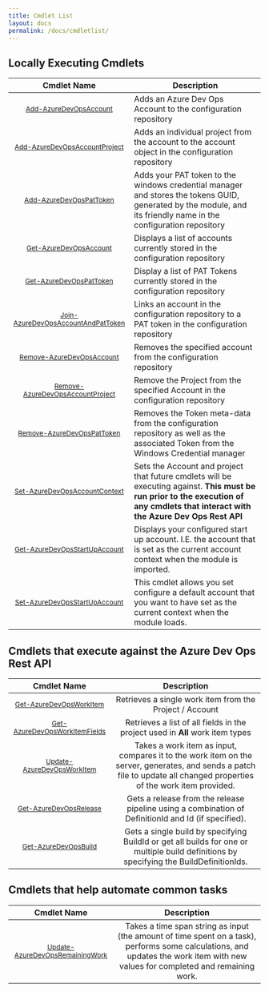 ```yaml
---
title: Cmdlet List
layout: docs
permalink: /docs/cmdletlist/
---
```


## Locally Executing Cmdlets

| Cmdlet Name | Description |
| :---: | --- |
| [<small class="cmdlet">Add-AzureDevOpsAccount</small>](/docs/cmdlets/core/addaccount/) | Adds an Azure Dev Ops Account to the configuration repository |
| [<small class="cmdlet">Add-AzureDevOpsAccountProject</small>](/docs/cmdlets/core/addaccountproject/) | Adds an individual project from the account to the account object in the configuration repository |
| [<small class="cmdlet">Add-AzureDevOpsPatToken</small>](/docs/cmdlets/core/addpattoken/) | Adds your PAT token to the windows credential manager and stores the tokens GUID, generated by the module, and its friendly name in the configuration repository |
| [<small class="cmdlet">Get-AzureDevOpsAccount</small>](/docs/cmdlets/core/getaccount/) | Displays a list of accounts currently stored in the configuration repository |
| [<small class="cmdlet">Get-AzureDevOpsPatToken</small>](/docs/cmdlets/core/getpattoken/) | Display a list of PAT Tokens currently stored in the configuration repository |
| [<small class="cmdlet">Join-AzureDevOpsAccountAndPatToken</small>](/docs/cmdlets/core/joinaccountandpattoken/) | Links an account in the configuration repository to a PAT token in the configuration repository |
| [<small class="cmdlet">Remove-AzureDevOpsAccount</small>](/docs/cmdlets/core/removeaccount/) | Removes the specified account from the configuration repository |
| [<small class="cmdlet">Remove-AzureDevOpsAccountProject</small>](/docs/cmdlets/core/removeaccountproject/) | Remove the Project from the specified Account in the configuration repository |
| [<small class="cmdlet">Remove-AzureDevOpsPatToken</small>](/docs/cmdlets/core/removepattoken/) | Removes the Token meta-data from the configuration repository as well as the associated Token from the Windows Credential manager |
| [<small class="cmdlet">Set-AzureDevOpsAccountContext</small>](/docs/cmdlets/core/setaccountcontext/) | Sets the Account and project that future cmdlets will be executing against. **This must be run prior to the execution of any cmdlets that interact with the Azure Dev Ops Rest API** |
| [<small class="cmdlet">Get-AzureDevOpsStartUpAccount</small>](/docs/cmdlets/core/getdefaultaccount/) | Displays your configured start up account.  I.E. the account that is set as the current account context when the module is imported. |
| [<small class="cmdlet">Set-AzureDevOpsStartUpAccount</small>](/docs/cmdlets/core/setdefaultaccount/) | This cmdlet allows you set configure a default account that you want to have set as the current context when the module loads. |


## Cmdlets that execute against the Azure Dev Ops Rest API

| Cmdlet Name | Description |
| :---: | :---: |
| [<small class="cmdlet">Get-AzureDevOpsWorkItem</small>](/docs/cmdlets/api/getworkitem/) | Retrieves a single work item from the Project / Account |
| [<small class="cmdlet">Get-AzureDevOpsWorkItemFields</small>](/docs/cmdlets/api/getworkitemfields/) | Retrieves a list of all fields in the project used in **All** work item types |
| [<small class="cmdlet">Update-AzureDevOpsWorkItem</small>](/docs/cmdlets/api/updateworkitem/) | Takes a work item as input, compares it to the work item on the server, generates, and sends a patch file to update all changed properties of the work item provided. |
| [<small class="cmdlet">Get-AzureDevOpsRelease</small>](/docs/cmdlets/api/getrelease/) | Gets a release from the release pipeline using a combination of DefinitionId and Id (if specified). |
| [<small class="cmdlet">Get-AzureDevOpsBuild</small>](/docs/cmdlets/api/getbuild/) | Gets a single build by specifying BuildId or get all builds for one or multiple build definitions by specifying the BuildDefinitionIds. |

## Cmdlets that help automate common tasks

| Cmdlet Name | Description |
| :---: | :---: |
| [<small class="cmdlet">Update-AzureDevOpsRemainingWork</small>](/docs/cmdlets/assistants/updateremainingwork/) | Takes a time span string as input (the amount of time spent on a task), performs some calculations, and updates the work item with new values for completed and remaining work. |